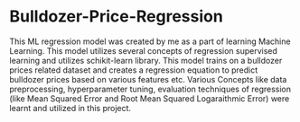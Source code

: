 # Bulldozer-Price-Regression
This ML regression model was created by me as a part of learning Machine Learning. This model utilizes several concepts of regression supervised learning and utilizes schikit-learn library. This model trains on a bulldozer prices related dataset and creates a regression equation to predict bulldozer prices based on various features  etc. Various Concepts like data preprocessing, hyperparameter tuning, evaluation techniques of regression (like Mean Squared Error and Root Mean Squared Logaraithmic Error) were learnt and utilized in this project.
